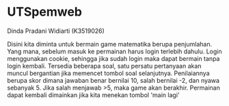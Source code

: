 # UTSpemweb
Dinda Pradani Widiarti (K3519026)

Disini kita diminta untuk bermain game matematika berupa penjumlahan.
Yang mana, sebelum masuk ke permainan harus login terlebih dahulu.
Login menggunakan cookie, sehingga jika sudah login maka dapat bermain tanpa login kembali.
Tersedia beberapa soal, satu persatu pertanyaan akan muncul bergantian jika memencet tombol soal selanjutnya.
Penilaiannya berupa skor dimana jawaban benar bernilai 10, salah bernilai -2, dan nyawa sebanyak 5.
Jika salah menjawab >5, maka game akan berakhir.
Permainan dapat kembali dimainkan jika kita menekan tombol 'main lagi'

